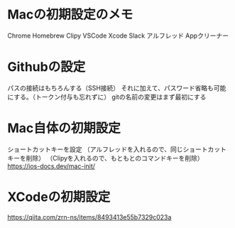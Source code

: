 # Macの初期設定のメモ

Chrome
Homebrew
Clipy
VSCode
Xcode
Slack
アルフレッド
Appクリーナー

# Githubの設定
パスの接続はもちろんする（SSH接続）
それに加えて、パスワード省略も可能にする。（トークン付与も忘れずに）
gitの名前の変更はまず最初にする

# Mac自体の初期設定
ショートカットキーを設定
（アルフレッドを入れるので、同じショートカットキーを削除）
（Clipyを入れるので、もともとのコマンドキーを削除）
https://ios-docs.dev/mac-init/


# XCodeの初期設定
https://qiita.com/zrn-ns/items/8493413e55b7329c023a
